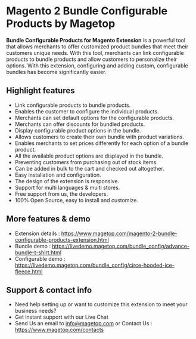# Magento 2 Bundle Configurable Products by Magetop

**Bundle Configurable Products for Magento Extension** is a powerful tool that allows merchants to offer customized product bundles that meet their customers unique needs. With this tool, merchants can link configurable products to bundle products and allow customers to personalize their options. With this extension, configuring and adding custom, configurable bundles has become significantly easier.

## Highlight features

- Link configurable products to bundle products.
- Enables the customer to configure the individual products.
- Merchants can set default options for the configurable products.
- Merchants can offer discounts for bundled products.
- Display configurable product options in the bundle.
- Allows customers to create their own bundle with product variations.
- Enables merchants to set prices differently for each option of a bundle product.
- All the available product options are displayed in the bundle.
- Preventing customers from purchasing out of stock items.
- Can be added in bulk to the cart and checked out altogether.
- Easy installation and configuration.
- The design of the extension is responsive.
- Support for multi languages & multi stores.
- Free support from us, the developers.
- 100% Open Source, easy to install and customize.

## More features & demo

- Extension details : https://www.magetop.com/magento-2-bundle-configurable-products-extension.html
- Bundle demo : https://livedemo.magetop.com/bundle_config/advance-bundle-t-shirt.html
- Configurable demo : https://livedemo.magetop.com/bundle_config/circe-hooded-ice-fleece.html

## Support & contact info

- Need help setting up or want to customize this extension to meet your business needs? 
- Get instant support with our Live Chat
- Send Us an email to info@magetop.com or Contact Us : https://www.magetop.com/contacts
